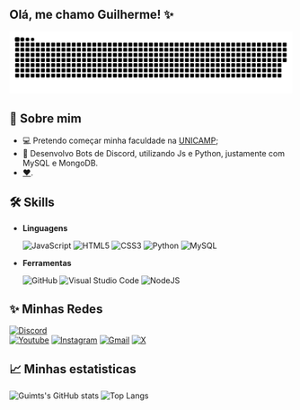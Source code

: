 ## Olá, me chamo Guilherme! ✨
  <picture><img alt="cobrinha" src="./github-user-contribution.svg"></picture>


## 👤 Sobre mim 
- 💻 Pretendo começar minha faculdade na [UNICAMP](https://unicamp.br/);
- 🤖 Desenvolvo Bots de Discord, utilizando Js e Python, justamente com MySQL e MongoDB.
- [❤️](https://www.instagram.com/lohloh_lima/).

## 🛠 Skills
- **Linguagens**

  ![JavaScript](https://img.shields.io/badge/JavaScript-%23F7DF1E.svg?style=for-the-badge&logo=javascript&logoColor=black)
  ![HTML5](https://img.shields.io/badge/HTML5-%23E34F26.svg?style=for-the-badge&logo=html5&logoColor=white)
  ![CSS3](https://img.shields.io/badge/CSS3-%231572B6.svg?style=for-the-badge&logo=css3&logoColor=white)
  ![Python](https://img.shields.io/badge/python-3670A0?style=for-the-badge&logo=python&logoColor=ffdd54)
  ![MySQL](https://img.shields.io/badge/MySQL-00000F?style=for-the-badge&logo=mysql&logoColor=white)

  
- **Ferramentas**
  
  ![GitHub](https://img.shields.io/badge/GitHub%20-%23121011.svg?style=for-the-badge&logo=github&logoColor=white)
  ![Visual Studio Code](https://img.shields.io/badge/Visual%20Studio%20Code%20-%23007ACC.svg?style=for-the-badge&logo=visual-studio-code&logoColor=white)
  ![NodeJS](https://img.shields.io/badge/node.js-6DA55F?style=for-the-badge&logo=node.js&logoColor=white)

## ✨ Minhas Redes 
  [![Discord](https://img.shields.io/badge/Discord-7289DA?style=for-the-badge&logo=discord&logoColor=white)](https://discord.com/channels/@guimts/)  
  [![Youtube](https://img.shields.io/badge/YouTube-FF0000?style=for-the-badge&logo=youtube&logoColor=white)](https://www.youtube.com/channel/UCGhR7oqV65kYyj5hQWMY8WQ)
  [![Instagram](https://img.shields.io/badge/-Instagram-%23E4405F?style=for-the-badge&logo=instagram&logoColor=white)](https://www.instagram.com/_guihmts_/)
  [![Gmail](https://img.shields.io/badge/Gmail-333333?style=for-the-badge&logo=gmail&logoColor=red)](mailto:mtsguilherme991@gmail.com)
  [![X](https://img.shields.io/badge/X-000?style=for-the-badge&logo=x)](https://x.com/Guimtse)


## 📈 **Minhas estatisticas**

![Guimts's GitHub stats](https://github-readme-stats.vercel.app/api?username=Guimts16&show_icons=true&theme=radical)
![Top Langs](https://github-readme-stats.vercel.app/api/top-langs/?username=Guimts16&layout=compact&theme=radical)
